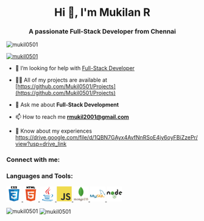 <h1 align="center">Hi 👋, I'm Mukilan R</h1>
<h3 align="center">A passionate Full-Stack Developer from Chennai</h3>
<p align="left"> <img src="https://komarev.com/ghpvc/?username=mukil0501&label=Profile%20views&color=0e75b6&style=flat" alt="mukil0501" /> </p>

<p align="left"> <a href="https://github.com/ryo-ma/github-profile-trophy"><img src="https://github-profile-trophy.vercel.app/?username=mukil0501" alt="mukil0501" /></a> </p>

- 🤝 I’m looking for help with [Full-Stack Developer](https://github.com/Mukil0501/Projects)

- 👨‍💻 All of my projects are available at [https://github.com/Mukil0501/Projects](https://github.com/Mukil0501/Projects)

- 💬 Ask me about **Full-Stack Development**

- 📫 How to reach me **rmukil2001@gmail.com**

- 📄 Know about my experiences https://drive.google.com/file/d/1QBN7GAyx4AvfNnRSoE4jy6oyFBiZzePr/view?usp=drive_link

<h3 align="left">Connect with me:</h3>
<p align="left">
</p>

<h3 align="left">Languages and Tools:</h3>
<p align="left"> <a href="https://www.w3schools.com/css/" target="_blank" rel="noreferrer"> <img src="https://raw.githubusercontent.com/devicons/devicon/master/icons/css3/css3-original-wordmark.svg" alt="css3" width="40" height="40"/> </a> <a href="https://www.w3.org/html/" target="_blank" rel="noreferrer"> <img src="https://raw.githubusercontent.com/devicons/devicon/master/icons/html5/html5-original-wordmark.svg" alt="html5" width="40" height="40"/> </a> <a href="https://www.java.com" target="_blank" rel="noreferrer"> <img src="https://raw.githubusercontent.com/devicons/devicon/master/icons/java/java-original.svg" alt="java" width="40" height="40"/> </a> <a href="https://developer.mozilla.org/en-US/docs/Web/JavaScript" target="_blank" rel="noreferrer"> <img src="https://raw.githubusercontent.com/devicons/devicon/master/icons/javascript/javascript-original.svg" alt="javascript" width="40" height="40"/> </a> <a href="https://www.mongodb.com/" target="_blank" rel="noreferrer"> <img src="https://raw.githubusercontent.com/devicons/devicon/master/icons/mongodb/mongodb-original-wordmark.svg" alt="mongodb" width="40" height="40"/> </a> <a href="https://www.mysql.com/" target="_blank" rel="noreferrer"> <img src="https://raw.githubusercontent.com/devicons/devicon/master/icons/mysql/mysql-original-wordmark.svg" alt="mysql" width="40" height="40"/> </a> <a href="https://nodejs.org" target="_blank" rel="noreferrer"> <img src="https://raw.githubusercontent.com/devicons/devicon/master/icons/nodejs/nodejs-original-wordmark.svg" alt="nodejs" width="40" height="40"/> </a> </p>

<p><img align="left" src="https://github-readme-stats.vercel.app/api/top-langs?username=mukil0501&show_icons=true&locale=en&layout=compact" alt="mukil0501" /></p>

<p>&nbsp;<img align="center" src="https://github-readme-stats.vercel.app/api?username=mukil0501&show_icons=true&locale=en" alt="mukil0501" /></p>
